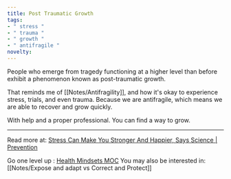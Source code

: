 ```yaml
---
title: Post Traumatic Growth
tags: 
- " stress "
- " trauma "
- " growth "
- " antifragile "
novelty:
---
```


People who emerge from tragedy functioning at a higher level than before exhibit a phenomenon known as post-traumatic growth.

That reminds me of [[Notes/Antifragility]], and how it's okay to experience stress, trials, and even trauma. Because we are antifragile, which means we are able to recover and grow quickly.

With help and a proper professional. You can find a way to grow.

----

Read more at: [Stress Can Make You Stronger And Happier, Says Science | Prevention](https://www.prevention.com/life/a20508569/stress-makes-you-stronger/)

Go one level up : [Health Mindsets MOC](Maps/Health%20Mindsets%20MOC.md)
You may also be interested in: [[Notes/Expose and adapt vs Correct and Protect]]
